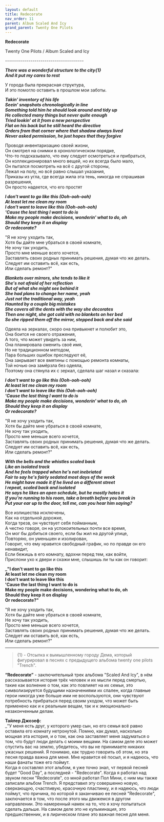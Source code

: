 ```yaml
---  
layout: default  
title: Redecorate  
nav_order: 11  
parent: Album Scaled And Icy  
grand_parent: Twenty One Pilots  
---  
```


**Redecorate**
<p>
Twenty One Pilots / Album Scaled and Icy  
</p>  
----------------------------------------

**_There was a wonderful structure to the city{1}  
And it put my cares to rest_**  

У города была прекрасная структура,  
И это помогло оставить в прошлом мои заботы.  

**_Takin' inventory of his life  
Seein' snapshots chronologically in line  
Something told him he should look around and tidy up  
He collected many things but never quite enough  
Tried lookin' at it from a new perspective  
Flat on his back but he still heard the directive  
Orders from that corner where that shadow always lived  
Never asked permission, he just hopes that they forgive_**  

Проводя инвентаризацию своей жизни,  
Он cмотрел на снимки в хронологическом порядке,  
Что-то подсказывало, что ему следует осмотреться и прибраться,  
Он коллекционировал много вещей, но их всегда было мало,  
Он пытался посмотреть на всё с другой стороны,  
Лежал на полу, но всё равно слышал указания,  
Приказы из угла, где всегда жила эта тень, никогда не спрашивая разрешения,  
Он просто надеется, что его простят  

**_I don't want to go like this (Ooh-ooh-ooh)  
At least let me clean my room  
I don't want to leave like this (Ooh-ooh-ooh)  
'Cause the last thing I want to do is  
Make my people make decisions, wonderin' what to do, oh  
Should they keep it on display  
Or redecorate?_**  

"Я не хочу уходить так,  
Хотя бы дайте мне убраться в своей комнате,  
Не хочу так уходить,  
Просто мне меньше всего хочется,  
Заставлять своих родных принимать решения, думая что же делать.  
Следует им оставить всё, как есть,  
Или сделать ремонт?"  

**_Blankets over mirrors, she tends to like it  
She's not afraid of her reflection  
But of what she might see behind it  
She had plans to change her name, yeah  
Just not the traditional way, yeah    
Haunted by a couple big mistakes  
She covers all the dents with the way she decorates  
Then one night, she got cold with no blankets on her bed  
So she ripped them off the mirror, stepped back and she said_**  

Одеяла на зеркалах, скоро она привыкнет и полюбит это,  
Она боится не своего отражения,  
А того, что может увидеть за ним,  
Она планировала сменить своё имя,  
Но не традиционном методом,  
Пара больших ошибок преследуют её,  
Она закрывает все вмятины с помощью ремонта комнаты,  
Той ночью она замёрзла без одеяла,  
Поэтому она стянула их с зеркал, сделала шаг назал и сказала:  

**_I don't want to go like this (Ooh-ooh-ooh)  
At least let me clean my room  
I don't want to leave like this (Ooh-ooh-ooh)  
'Cause the last thing I want to do is  
Make my people make decisions, wonderin' what to do, oh  
Should they keep it on display  
Or redecorate?_**  

"Я не хочу уходить так,  
Хотя бы дайте мне убраться в своей комнате,  
Не хочу так уходить,  
Просто мне меньше всего хочется,  
Заставлять своих родных принимать решения, думая что же делать.  
Следует им оставить всё, как есть,  
Или сделать ремонт?"  

**_With the bells and the whistles scaled back  
Like an isolated track  
And he feels trapped when he's not inebriated  
Fair to say he's fairly sedated most days of the week  
He might have made it if he lived on a different street  
I repeat, scaled back and isolated  
He says he likes an open schedule, but he mostly hates it  
If you're running to his room, take a breath before you break in  
Put your ear up to the door, tell me, can you hear him saying?_**  

Все излишества исключены,  
Как на отдельной дорожке,  
Когда трезв, он чувствует себя пойманным,  
А честно говоря, он на успокоительных почти все время,  
Он мог бы добиться своего, если бы жил на другой улице,  
Повторяю, он уменьшен и изолирован,  
Говорит, что ему нравится свободный график, но по правде он его ненавидит,  
Если бежишь в его комнату, вдохни перед тем, как войти,  
Прислони ухо к двери и скажи мне, слышишь ли ты как он говорит:  

**_"I don't want to go like this  
At least let me clean my room  
I don't want to leave like this  
'Cause the last thing I want to do is  
Make my people make decisions, wondering what to do, oh  
Should they keep it on display  
Or redecorate?"**  

"Я не хочу уходить так,  
Хотя бы дайте мне убраться в своей комнате,  
Не хочу так уходить,  
Просто мне меньше всего хочется,  
Заставлять своих родных принимать решения, думая что же делать.  
Следует им оставить всё, как есть,  
Или сделать ремонт?"  
- - -

> {1} - Отсылка к вымышленному городу Дема, который фигурировал в песнях с предыдущего альбома twenty one pilots "Trench".  

**“Redecorate”** - заключительный трек альбома "Scaled And Icy", в нём рассказывается история трёх человек и их мысли перед смертью, такие как волнение о том, как это повлияет на их семьи, это символизируется будущими назначениями их спален, когда главные герои никогда уже больше ими не воспользуются, они чувствуют потребность прибраться перед своим уходом, что может быть применено как и к реальным вещам, так и к эмоционально-незаконченным делам.  
   
**Тайлер Джозеф:**  
_"У меня есть друг, у которого умер сын, но его семья всё равно оставила его комнату нетронутой. Помню, как думал, насколько мощная эта история, и о том, как она заставляет меня задуматься о том, что будут люди делать с моими вещами. На самом деле это может спустить вас на землю, убедитесь, что вы не принимаете никаких ужасных решений. Я понимаю, как трудно говорить об этом, но эта песня правда важна для меня. Мне нравится её посыл, и я надеюсь, что наши фанаты тоже его поймут.  
Когда я составлял этот альбом, я уже точно знал, чт первой песней будет "Good Day", а последней - "Redecorate". Когда я работал над звуком песни "Redecorate", со мной работал Пол Мини, с ним мы также записали альбом Trench. Я представил эту совершенно новую, сверкающую, счастливую, красочную пластинку, и я надеюсь, что люди поймут, что причина, по которой я заканчиваю ее песней "Redecorate", заключается в том, что после этого мы движемся в другом направлении. Это намеренный намек на то, что я хочу попытаться сделать дальше. На самом деле это не кульминация, это предшественник, и в лирическом плане это важная песня для меня.
